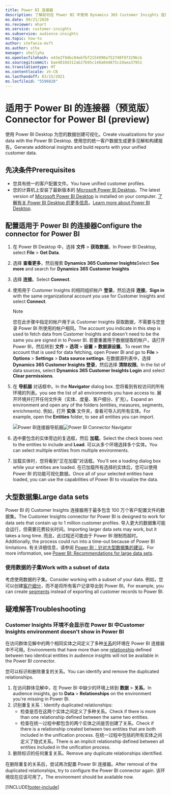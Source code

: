 ```yaml
---
title: Power BI 连接器
description: 了解如何在 Power BI 中使用 Dynamics 365 Customer Insights 连接器。
ms.date: 09/21/2020
ms.reviewer: mhart
ms.service: customer-insights
ms.subservice: audience-insights
ms.topic: how-to
author: stefanie-msft
ms.author: sthe
manager: shellyha
ms.openlocfilehash: e43e2f9dbc84ebfbf2154990a752740f973296cb
ms.sourcegitcommit: bae40184312ab27b95c140a044875c2daea37951
ms.translationtype: HT
ms.contentlocale: zh-CN
ms.lasthandoff: 03/15/2021
ms.locfileid: "5596028"
---
```

# <a name="connector-for-power-bi-preview"></a><span data-ttu-id="4bbd5-103">适用于 Power BI 的连接器（预览版）</span><span class="sxs-lookup"><span data-stu-id="4bbd5-103">Connector for Power BI (preview)</span></span>

<span data-ttu-id="4bbd5-104">使用 Power BI Desktop 为您的数据创建可视化。</span><span class="sxs-lookup"><span data-stu-id="4bbd5-104">Create visualizations for your data with the Power BI Desktop.</span></span> <span data-ttu-id="4bbd5-105">使用您的统一客户数据生成更多见解和构建报告。</span><span class="sxs-lookup"><span data-stu-id="4bbd5-105">Generate additional insights and build reports with your unified customer data.</span></span>

## <a name="prerequisites"></a><span data-ttu-id="4bbd5-106">先决条件</span><span class="sxs-lookup"><span data-stu-id="4bbd5-106">Prerequisites</span></span>

- <span data-ttu-id="4bbd5-107">您具有统一的客户配置文件。</span><span class="sxs-lookup"><span data-stu-id="4bbd5-107">You have unified customer profiles.</span></span>
- <span data-ttu-id="4bbd5-108">您的计算机上安装了最新版本的 [Microsoft Power BI Desktop](https://powerbi.microsoft.com/desktop/)。</span><span class="sxs-lookup"><span data-stu-id="4bbd5-108">The latest version of [Microsoft Power BI Desktop](https://powerbi.microsoft.com/desktop/) is installed on your computer.</span></span> <span data-ttu-id="4bbd5-109">[了解有关 Power BI Desktop 的更多信息](/power-bi/desktop-what-is-desktop)。</span><span class="sxs-lookup"><span data-stu-id="4bbd5-109">[Learn more about Power BI Desktop](/power-bi/desktop-what-is-desktop).</span></span>

## <a name="configure-the-connector-for-power-bi"></a><span data-ttu-id="4bbd5-110">配置适用于 Power BI 的连接器</span><span class="sxs-lookup"><span data-stu-id="4bbd5-110">Configure the connector for Power BI</span></span>

1. <span data-ttu-id="4bbd5-111">在 Power BI Desktop 中，选择 **文件** > **获取数据**。</span><span class="sxs-lookup"><span data-stu-id="4bbd5-111">In Power BI Desktop, select **File** > **Get Data**.</span></span>

1. <span data-ttu-id="4bbd5-112">选择 **查看更多**，然后搜索 **Dynamics 365 Customer Insights**</span><span class="sxs-lookup"><span data-stu-id="4bbd5-112">Select **See more** and search for **Dynamics 365 Customer Insights**</span></span>

1. <span data-ttu-id="4bbd5-113">选择 **连接**。</span><span class="sxs-lookup"><span data-stu-id="4bbd5-113">Select **Connect**.</span></span>

1. <span data-ttu-id="4bbd5-114">使用用于 Customer Insights 的相同组织帐户 **登录**，然后选择 **连接**。</span><span class="sxs-lookup"><span data-stu-id="4bbd5-114">**Sign in** with the same organizational account you use for Customer Insights and select **Connect**.</span></span>
   > [!NOTE]
   > <span data-ttu-id="4bbd5-115">您在此步骤中指定的帐户用于从 Customer Insights 获取数据，不需要与您登录 Power BI 所使用的帐户相同。</span><span class="sxs-lookup"><span data-stu-id="4bbd5-115">The account you indicate in this step is used to fetch data from Customer Insights and doesn't need to be the same you are signed in to Power BI.</span></span> <span data-ttu-id="4bbd5-116">若要重置用于数据提取的帐户，请打开 Power BI，然后转到 **文件** > **选项** > **设置** > **数据源设置**。</span><span class="sxs-lookup"><span data-stu-id="4bbd5-116">To reset the account that is used for data fetching, open Power BI and go to **File** > **Options** > **Settings** > **Data source settings**.</span></span> <span data-ttu-id="4bbd5-117">在数据源列表中，选择 **Dynamics 365 Customer Insights 登录**，然后选择 **清除权限**。</span><span class="sxs-lookup"><span data-stu-id="4bbd5-117">In the list of data sources, select **Dynamics 365 Customer Insights Login** and select **Clear permissions**.</span></span>  

1. <span data-ttu-id="4bbd5-118">在 **导航器** 对话框中。</span><span class="sxs-lookup"><span data-stu-id="4bbd5-118">In the **Navigator** dialog box.</span></span> <span data-ttu-id="4bbd5-119">您将看到有权访问的所有环境的列表。</span><span class="sxs-lookup"><span data-stu-id="4bbd5-119">you see the list of all environments you have access to.</span></span> <span data-ttu-id="4bbd5-120">展开环境并打开任何文件夹（实体、度量、客户细分、扩充）。</span><span class="sxs-lookup"><span data-stu-id="4bbd5-120">Expand an environment and open any of the folders (entities, measures, segments, enrichments).</span></span> <span data-ttu-id="4bbd5-121">例如，打开 **实体** 文件夹，查看可导入的所有实体。</span><span class="sxs-lookup"><span data-stu-id="4bbd5-121">For example, open the **Entities** folder, to see all entities you can import.</span></span>

   <span data-ttu-id="4bbd5-122">![Power BI连接器导航器](media/power-bi-navigator.png "Power BI 连接器导航器")</span><span class="sxs-lookup"><span data-stu-id="4bbd5-122">![Power BI Connector Navigator](media/power-bi-navigator.png "Power BI Connector Navigator")</span></span>

1. <span data-ttu-id="4bbd5-123">选中要包含的实体旁边的复选框，然后 **加载**。</span><span class="sxs-lookup"><span data-stu-id="4bbd5-123">Select the check boxes next to the entities to include and **Load**.</span></span> <span data-ttu-id="4bbd5-124">可以从多个环境选择多个实体。</span><span class="sxs-lookup"><span data-stu-id="4bbd5-124">You can select multiple entities from multiple environments.</span></span>

1. <span data-ttu-id="4bbd5-125">加载实体时，您将看到“正在加载”对话框。</span><span class="sxs-lookup"><span data-stu-id="4bbd5-125">You'll see a loading dialog box while your entities are loaded.</span></span> <span data-ttu-id="4bbd5-126">在已加载所有选择的实体后，您可以使用 Power BI 的功能可视化数据。</span><span class="sxs-lookup"><span data-stu-id="4bbd5-126">Once all of your selected entities have loaded, you can use the capabilities of Power BI to visualize the data.</span></span>

## <a name="large-data-sets"></a><span data-ttu-id="4bbd5-127">大型数据集</span><span class="sxs-lookup"><span data-stu-id="4bbd5-127">Large data sets</span></span>

<span data-ttu-id="4bbd5-128">Power BI 的 Customer Insights 连接器用于最多包含 100 万个客户配置文件的数据集。</span><span class="sxs-lookup"><span data-stu-id="4bbd5-128">The Customer Insights connector for Power BI is designed to work for data sets that contain up to 1 million customer profiles.</span></span> <span data-ttu-id="4bbd5-129">导入更大的数据集可能会运行，但需要花费较长时间。</span><span class="sxs-lookup"><span data-stu-id="4bbd5-129">Importing larger data sets may work, but it takes a long time.</span></span> <span data-ttu-id="4bbd5-130">而且，此过程还可能由于 Power BI 限制而超时。</span><span class="sxs-lookup"><span data-stu-id="4bbd5-130">Additionally, the process could run into a time-out because of Power BI limitations.</span></span> <span data-ttu-id="4bbd5-131">有关详细信息，请参阅 [Power BI：针对大型数据集的建议](/power-bi/admin/service-premium-what-is#large-datasets)。</span><span class="sxs-lookup"><span data-stu-id="4bbd5-131">For more information, see [Power BI: Recommendations for large data sets](/power-bi/admin/service-premium-what-is#large-datasets).</span></span> 

### <a name="work-with-a-subset-of-data"></a><span data-ttu-id="4bbd5-132">使用数据的子集</span><span class="sxs-lookup"><span data-stu-id="4bbd5-132">Work with a subset of data</span></span>

<span data-ttu-id="4bbd5-133">考虑使用数据的子集。</span><span class="sxs-lookup"><span data-stu-id="4bbd5-133">Consider working with a subset of your data.</span></span> <span data-ttu-id="4bbd5-134">例如，您可以创建[客户细分](segments.md)，而不是将所有客户记录导出到 Power BI。</span><span class="sxs-lookup"><span data-stu-id="4bbd5-134">For example, you can create [segments](segments.md) instead of exporting all customer records to Power BI.</span></span>

## <a name="troubleshooting"></a><span data-ttu-id="4bbd5-135">疑难解答​​</span><span class="sxs-lookup"><span data-stu-id="4bbd5-135">Troubleshooting</span></span>

### <a name="customer-insights-environment-doesnt-show-in-power-bi"></a><span data-ttu-id="4bbd5-136">Customer Insights 环境不会显示在 Power BI 中</span><span class="sxs-lookup"><span data-stu-id="4bbd5-136">Customer Insights environment doesn't show in Power BI</span></span>

<span data-ttu-id="4bbd5-137">在访问群体见解中的两个相同实体之间定义了多种[关系](relationships.md)的环境在 Power BI 连接器中不可用。</span><span class="sxs-lookup"><span data-stu-id="4bbd5-137">Environments that have more than one [relationship](relationships.md) defined between two identical entities in audience insights will not be available in the Power BI connector.</span></span>

<span data-ttu-id="4bbd5-138">您可以标识和删除重复的关系。</span><span class="sxs-lookup"><span data-stu-id="4bbd5-138">You can identify and remove the duplicated relationships.</span></span>

1. <span data-ttu-id="4bbd5-139">在访问群体见解中，在 Power BI 中缺少的环境上转到 **数据** > **关系**。</span><span class="sxs-lookup"><span data-stu-id="4bbd5-139">In audience insights, go to **Data** > **Relationships** on the environment you're missing in Power BI.</span></span>
2. <span data-ttu-id="4bbd5-140">识别重复关系：</span><span class="sxs-lookup"><span data-stu-id="4bbd5-140">Identify duplicated relationships:</span></span>
   - <span data-ttu-id="4bbd5-141">检查是否在这两个实体之间定义了多种关系。</span><span class="sxs-lookup"><span data-stu-id="4bbd5-141">Check if there is more than one relationship defined between the same two entities.</span></span>
   - <span data-ttu-id="4bbd5-142">检查在统一过程中都包含的两个实体之间是否创建了关系。</span><span class="sxs-lookup"><span data-stu-id="4bbd5-142">Check if there is a relationship created between two entities that are both included in the unification process.</span></span> <span data-ttu-id="4bbd5-143">在统一过程中包括的所有实体之间定义了隐式关系。</span><span class="sxs-lookup"><span data-stu-id="4bbd5-143">There is an implicit relationship defined between all entities included in the unification process.</span></span>
3. <span data-ttu-id="4bbd5-144">删除标识的任何重复关系。</span><span class="sxs-lookup"><span data-stu-id="4bbd5-144">Remove any duplicate relationships identified.</span></span>

<span data-ttu-id="4bbd5-145">在删除重复的关系后，尝试再次配置 Power BI 连接器。</span><span class="sxs-lookup"><span data-stu-id="4bbd5-145">After removal of the duplicated relationships, try to configure the Power BI connector again.</span></span> <span data-ttu-id="4bbd5-146">该环境现在应该可用了。</span><span class="sxs-lookup"><span data-stu-id="4bbd5-146">The environment should be available now.</span></span>

[!INCLUDE[footer-include](../includes/footer-banner.md)]